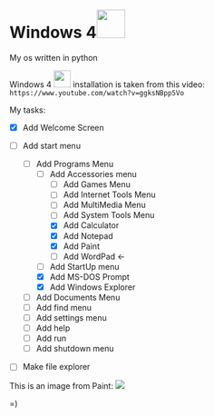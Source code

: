 # Windows 4<img src="https://emoji.gg/assets/emoji/7009_windows95.png" height="50px">
My os written in python

Windows 4 <img src="https://emoji.gg/assets/emoji/7009_windows95.png" height="30px"> installation is taken from this video: \
`https://www.youtube.com/watch?v=ggksNBpp5Vo` 


My tasks:
- [x] Add Welcome Screen
- [ ] Add start menu
  - [ ] Add Programs Menu
    - [ ] Add Accessories menu
      - [ ] Add Games Menu
      - [ ] Add Internet Tools Menu
      - [ ] Add MultiMedia Menu
      - [ ] Add System Tools Menu
      - [x] Add Calculator 
      - [x] Add Notepad
      - [x] Add Paint 
      - [ ] Add WordPad <-
    - [ ] Add StartUp menu
    - [x] Add MS-DOS Prompt 
    - [x] Add Windows Explorer 
  - [ ] Add Documents Menu
  - [ ] Add find menu
  - [ ] Add settings menu
  - [ ] Add help
  - [ ] Add run
  - [ ] Add shutdown menu  
- [ ] Make file explorer


This is an image from Paint:
<img src="/home/matvei/Pictures/TESTIFICATE.png">

=)

